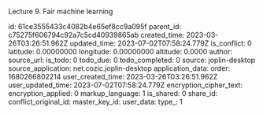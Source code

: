 Lecture 9. Fair machine learning

id: 61ce3555433c4082b4e65ef8cc9a095f
parent_id: c75275f606794c92a7c5cd40939865ab
created_time: 2023-03-26T03:26:51.962Z
updated_time: 2023-07-02T07:58:24.779Z
is_conflict: 0
latitude: 0.00000000
longitude: 0.00000000
altitude: 0.0000
author: 
source_url: 
is_todo: 0
todo_due: 0
todo_completed: 0
source: joplin-desktop
source_application: net.cozic.joplin-desktop
application_data: 
order: 1680266802214
user_created_time: 2023-03-26T03:26:51.962Z
user_updated_time: 2023-07-02T07:58:24.779Z
encryption_cipher_text: 
encryption_applied: 0
markup_language: 1
is_shared: 0
share_id: 
conflict_original_id: 
master_key_id: 
user_data: 
type_: 1